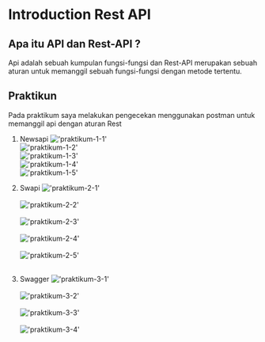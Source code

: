 # Introduction Rest API 

## Apa itu API dan Rest-API ?
Api adalah sebuah kumpulan fungsi-fungsi dan Rest-API merupakan sebuah aturan untuk memanggil sebuah fungsi-fungsi dengan metode tertentu.

## Praktikun
Pada praktikum saya melakukan pengecekan menggunakan postman untuk memanggil api dengan aturan Rest
1. Newsapi
!['praktikum-1-1'](./screenshots/problem_1/problem_1_request_1.png)<br>
!['praktikum-1-2'](./screenshots/problem_1/problem_1_request_2.png)<br>
!['praktikum-1-3'](./screenshots/problem_1/problem_1_request_3.png)<br>
!['praktikum-1-4'](./screenshots/problem_1/problem_1_request_4.png)<br>
!['praktikum-1-5'](./screenshots/problem_1/problem_1_request_5.png)<br>

2. Swapi
!['praktikum-2-1'](./screenshots/problem_2/problem_2_request_1.png)<br></br>
!['praktikum-2-2'](./screenshots/problem_2/problem_2_request_2.png)<br></br>
!['praktikum-2-3'](./screenshots/problem_2/problem_2_request_3.png)<br></br>
!['praktikum-2-4'](./screenshots/problem_2/problem_2_request_4.png)<br></br>
!['praktikum-2-5'](./screenshots/problem_2/problem_2_request_5.png)<br></br>

3. Swagger
!['praktikum-3-1'](./screenshots/problem_3/probelm_3_delete.png)<br></br>
!['praktikum-3-2'](./screenshots/problem_3/problem_3_get.png)<br></br>
!['praktikum-3-3'](./screenshots/problem_3/problem_3_post.png)<br></br>
!['praktikum-3-4'](./screenshots/problem_3/problem_3_put.png)<br></br>